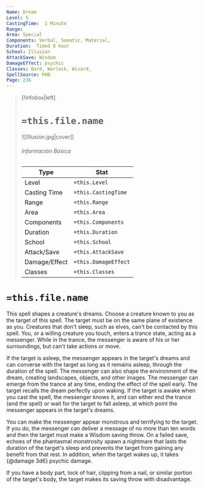 ```yaml
---
Name: Dream
Level: 5
CastingTime:  1 Minute 
Range:  
Area: Special
Components: Verbal, Somatic, Material, 
Duration:  Timed 8 hour
School: Illusion
AttackSave: Wisdom
DamageEffect: psychic
Classes: Bard, Warlock, Wizard, 
SpellSource: PHB
Page: 236
---
```


>[!infobox|left]
># `=this.file.name`
>![[Illusion.jpg|cover]]
> ###### Información Basica
> Type |  Stat |
> ---|---|
> Level | `=this.Level` |
> Casting Time | `=this.CastingTime` |
> Range | `=this.Range` |
> Area | `=this.Area` |
> Components | `=this.Components` |
> Duration | `=this.Duration` |
> School | `=this.School` |
> Attack/Save | `=this.AttackSave` |
> Damage/Effect | `=this.DamageEffect` |
> Classes | `=this.Classes` |

# `=this.file.name`
This spell shapes a creature&#x27;s dreams. Choose a creature known to you as the target of this spell. The target must be on the same plane of existence as you. Creatures that don&#x27;t sleep, such as elves, can&#x27;t be contacted by this spell. You, or a willing creature you touch, enters a trance state, acting as a messenger. While in the trance, the messenger is aware of his or her surroundings, but can&#x27;t take actions or move.

If the target is asleep, the messenger appears in the target&#x27;s dreams and can converse with the target as long as it remains asleep, through the duration of the spell. The messenger can also shape the environment of the dream, creating landscapes, objects, and other images. The messenger can emerge from the trance at any time, ending the effect of the spell early. The target recalls the dream perfectly upon waking. If the target is awake when you cast the spell, the messenger knows it, and can either end the trance (and the spell) or wait for the target to fall asleep, at which point the messenger appears in the target&#x27;s dreams.

You can make the messenger appear monstrous and terrifying to the target. If you do, the messenger can deliver a message of no more than ten words and then the target must make a Wisdom saving throw. On a failed save, echoes of the phantasmal monstrosity spawn a nightmare that lasts the duration of the target&#x27;s sleep and prevents the target from gaining any benefit from that rest. In addition, when the target wakes up, it takes {@damage 3d6} psychic damage.

If you have a body part, lock of hair, clipping from a nail, or similar portion of the target&#x27;s body, the target makes its saving throw with disadvantage.



 


 


 


 


